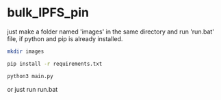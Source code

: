 # bulk_IPFS_pin
 
 just make a folder named 'images' in the same directory and run 'run.bat' file, if python and pip is already installed.
 

```sh
mkdir images
```
 
 ```sh
 pip install -r requirements.txt
 ```
 
 ```sh
 python3 main.py
 ```
or just run run.bat
